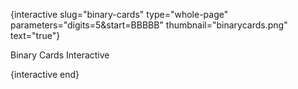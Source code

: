 {interactive slug="binary-cards" type="whole-page" parameters="digits=5&start=BBBBB" thumbnail="binarycards.png" text="true"}

Binary Cards Interactive

{interactive end}
